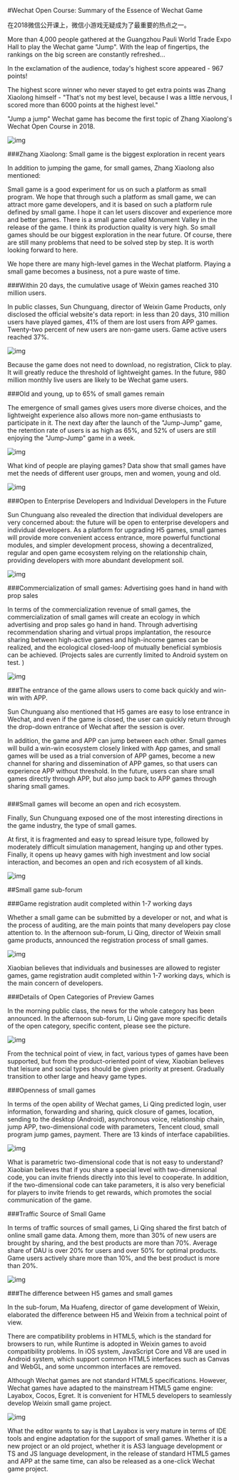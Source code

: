 #Wechat Open Course: Summary of the Essence of Wechat Game


在2018微信公开课上，微信小游戏无疑成为了最重要的热点之一。

More than 4,000 people gathered at the Guangzhou Pauli World Trade Expo Hall to play the Wechat game "Jump". With the leap of fingertips, the rankings on the big screen are constantly refreshed...

In the exclamation of the audience, today's highest score appeared - 967 points!

The highest score winner who never stayed to get extra points was Zhang Xiaolong himself - "That's not my best level, because I was a little nervous, I scored more than 6000 points at the highest level."

"Jump a jump" Wechat game has become the first topic of Zhang Xiaolong's Wechat Open Course in 2018.

![img](http://upload.techweb.com.cn/s/640/2018/0116/1516089478261.jpg) 



###Zhang Xiaolong: Small game is the biggest exploration in recent years

In addition to jumping the game, for small games, Zhang Xiaolong also mentioned:

Small game is a good experiment for us on such a platform as small program. We hope that through such a platform as small game, we can attract more game developers, and it is based on such a platform rule defined by small game. I hope it can let users discover and experience more and better games. There is a small game called Monument Valley in the release of the game. I think its production quality is very high. So small games should be our biggest exploration in the near future. Of course, there are still many problems that need to be solved step by step. It is worth looking forward to here.

We hope there are many high-level games in the Wechat platform. Playing a small game becomes a business, not a pure waste of time.

###Within 20 days, the cumulative usage of Weixin games reached 310 million users.

In public classes, Sun Chunguang, director of Weixin Game Products, only disclosed the official website's data report: in less than 20 days, 310 million users have played games, 41% of them are lost users from APP games. Twenty-two percent of new users are non-game users. Game active users reached 37%.

![img](http://upload.techweb.com.cn/s/640/2018/0116/1516089478305.jpg) 


Because the game does not need to download, no registration, Click to play. It will greatly reduce the threshold of lightweight games. In the future, 980 million monthly live users are likely to be Wechat game users.

###Old and young, up to 65% of small games remain

The emergence of small games gives users more diverse choices, and the lightweight experience also allows more non-game enthusiasts to participate in it. The next day after the launch of the "Jump-Jump" game, the retention rate of users is as high as 65%, and 52% of users are still enjoying the "Jump-Jump" game in a week.

![img](http://upload.techweb.com.cn/s/640/2018/0116/1516089478602.png) 


What kind of people are playing games? Data show that small games have met the needs of different user groups, men and women, young and old.

![img](http://upload.techweb.com.cn/s/640/2018/0116/1516089478442.jpg) 







###Open to Enterprise Developers and Individual Developers in the Future

Sun Chunguang also revealed the direction that individual developers are very concerned about: the future will be open to enterprise developers and individual developers. As a platform for upgrading H5 games, small games will provide more convenient access entrance, more powerful functional modules, and simpler development process, showing a decentralized, regular and open game ecosystem relying on the relationship chain, providing developers with more abundant development soil.

![img](http://upload.techweb.com.cn/s/640/2018/0116/1516089478600.jpg) 







###Commercialization of small games: Advertising goes hand in hand with prop sales

In terms of the commercialization revenue of small games, the commercialization of small games will create an ecology in which advertising and prop sales go hand in hand. Through advertising recommendation sharing and virtual props implantation, the resource sharing between high-active games and high-income games can be realized, and the ecological closed-loop of mutually beneficial symbiosis can be achieved. (Projects sales are currently limited to Android system on test. )

![img](http://upload.techweb.com.cn/s/640/2018/0116/1516089478717.jpg) 







###The entrance of the game allows users to come back quickly and win-win with APP.

Sun Chunguang also mentioned that H5 games are easy to lose entrance in Wechat, and even if the game is closed, the user can quickly return through the drop-down entrance of Wechat after the session is over.

In addition, the game and APP can jump between each other. Small games will build a win-win ecosystem closely linked with App games, and small games will be used as a trial conversion of APP games, become a new channel for sharing and dissemination of APP games, so that users can experience APP without threshold. In the future, users can share small games directly through APP, but also jump back to APP games through sharing small games.

### 

###Small games will become an open and rich ecosystem.

Finally, Sun Chunguang exposed one of the most interesting directions in the game industry, the type of small games.

At first, it is fragmented and easy to spread leisure type, followed by moderately difficult simulation management, hanging up and other types. Finally, it opens up heavy games with high investment and low social interaction, and becomes an open and rich ecosystem of all kinds.

![img](http://upload.techweb.com.cn/s/640/2018/0116/1516089478197.png) 











##Small game sub-forum



###Game registration audit completed within 1-7 working days

Whether a small game can be submitted by a developer or not, and what is the process of auditing, are the main points that many developers pay close attention to. In the afternoon sub-forum, Li Qing, director of Weixin small game products, announced the registration process of small games.

![img](http://upload.techweb.com.cn/s/640/2018/0116/1516089478157.jpg) 




Xiaobian believes that individuals and businesses are allowed to register games, game registration audit completed within 1-7 working days, which is the main concern of developers.



###Details of Open Categories of Preview Games

In the morning public class, the news for the whole category has been announced. In the afternoon sub-forum, Li Qing gave more specific details of the open category, specific content, please see the picture.

![img](http://upload.techweb.com.cn/s/640/2018/0116/1516089478619.jpg) 




From the technical point of view, in fact, various types of games have been supported, but from the product-oriented point of view, Xiaobian believes that leisure and social types should be given priority at present. Gradually transition to other large and heavy game types.



###Openness of small games

In terms of the open ability of Wechat games, Li Qing predicted login, user information, forwarding and sharing, quick closure of games, location, sending to the desktop (Android), asynchronous voice, relationship chain, jump APP, two-dimensional code with parameters, Tencent cloud, small program jump games, payment. There are 13 kinds of interface capabilities.

![img](http://upload.techweb.com.cn/s/640/2018/0116/1516089478494.jpg) 




What is parametric two-dimensional code that is not easy to understand? Xiaobian believes that if you share a special level with two-dimensional code, you can invite friends directly into this level to cooperate. In addition, if the two-dimensional code can take parameters, it is also very beneficial for players to invite friends to get rewards, which promotes the social communication of the game.



###Traffic Source of Small Game

In terms of traffic sources of small games, Li Qing shared the first batch of online small game data. Among them, more than 30% of new users are brought by sharing, and the best products are more than 70%. Average share of DAU is over 20% for users and over 50% for optimal products. Game users actively share more than 10%, and the best product is more than 20%.

![img](http://upload.techweb.com.cn/s/640/2018/0116/1516089478310.jpg) 







###The difference between H5 games and small games

In the sub-forum, Ma Huafeng, director of game development of Weixin, elaborated the difference between H5 and Weixin from a technical point of view.

There are compatibility problems in HTML5, which is the standard for browsers to run, while Runtime is adopted in Weixin games to avoid compatibility problems. In iOS system, JavaScript Core and V8 are used in Android system, which support common HTML5 interfaces such as Canvas and WebGL, and some uncommon interfaces are removed.

Although Wechat games are not standard HTML5 specifications. However, Wechat games have adapted to the mainstream HTML5 game engine: Layabox, Cocos, Egret. It is convenient for HTML5 developers to seamlessly develop Weixin small game project.

![img](http://upload.techweb.com.cn/s/640/2018/0116/1516089478528.jpg) 


What the editor wants to say is that Layabox is very mature in terms of IDE tools and engine adaptation for the support of small games. Whether it is a new project or an old project, whether it is AS3 language development or TS and JS language development, in the release of standard HTML5 games and APP at the same time, can also be released as a one-click Wechat game project.